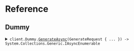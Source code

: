 # Reference
## Dummy
<details><summary><code>client.Dummy.<a href="/src/SeedStreaming/Dummy/DummyClient.cs">GenerateAsync</a>(GenerateRequest { ... }) -> System.Collections.Generic.IAsyncEnumerable<StreamResponse></code></summary>
<dl>
<dd>

#### 🔌 Usage

<dl>
<dd>

<dl>
<dd>

```csharp
await client.Dummy.GenerateAsync(new GenerateRequest { Stream = false, NumEvents = 5 });
```
</dd>
</dl>
</dd>
</dl>

#### ⚙️ Parameters

<dl>
<dd>

<dl>
<dd>

**request:** `GenerateRequest` 
    
</dd>
</dl>
</dd>
</dl>


</dd>
</dl>
</details>

